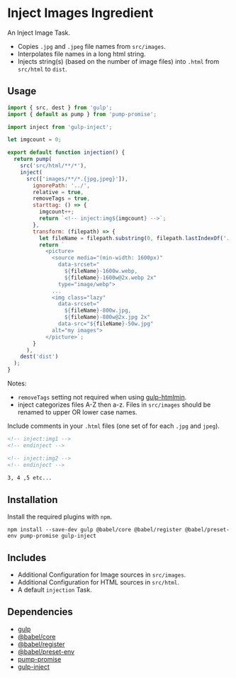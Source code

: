 Inject Images Ingredient
================================================================================

An Inject Image Task.

- Copies `.jpg` and `.jpeg` file names from `src/images`.
- Interpolates file names in a long html string.
- Injects string(s) (based on the number of image files) into `.html` from `src/html` to `dist`.

Usage
--------------------------------------------------------------------------------

```javascript
import { src, dest } from 'gulp';
import { default as pump } from 'pump-promise';

import inject from 'gulp-inject';

let imgcount = 0;

export default function injection() {
  return pump(
    src('src/html/**/*'),
    inject(
      src(['images/**/*.{jpg,jpeg}']),
        ignorePath: '../',
        relative = true,
        removeTags = true,
        starttag: () => {
          imgcount++;
          return `<!-- inject:img${imgcount} -->`;
        },
        transform: (filepath) => {
          let fileName = filepath.substring(0, filepath.lastIndexOf('.'));
          return `
            <picture>
              <source media="(min-width: 1600px)"
                data-srcset="
                  ${fileName}-1600w.webp,
                  ${fileName}-1600w@2x.webp 2x"
                type="image/webp">
              ...
              <img class="lazy"
                data-srcset="
                  ${fileName}-800w.jpg,
                  ${fileName}-800w@2x.jpg 2x" 
                data-src="${fileName}-50w.jpg"
              alt="my images">
            </picture>`;
        }
      ),      
    dest('dist')
  );
}
```
Notes:
- `removeTags` setting not required when using [gulp-htmlmin](https://www.npmjs.com/package/gulp-htmlmin).
- inject categorizes files A-Z then a-z. Files in `src/images` should be renamed to upper OR lower case names. 

Include comments in your `.html` files (one set of for each `.jpg` and `jpeg`).

```html
<!-- inject:img1 -->
<!-- endinject -->

<!-- inject:img2 -->
<!-- endinject -->

3, 4 ,5 etc...
```
Installation
--------------------------------------------------------------------------------

Install the required plugins with `npm`.

`npm install --save-dev gulp @babel/core @babel/register @babel/preset-env pump-promise gulp-inject`

Includes
--------------------------------------------------------------------------------

- Additional Configuration for Image sources in `src/images`.
- Additional Configuration for HTML sources in `src/html`.
- A default `injection` Task.

Dependencies
--------------------------------------------------------------------------------

- [gulp](https://www.npmjs.com/package/gulp)
- [@babel/core](https://www.npmjs.com/package/@babel/core)
- [@babel/register](https://www.npmjs.com/package/@babel/register)
- [@babel/preset-env](https://www.npmjs.com/package/@babel/preset-env)
- [pump-promise](https://www.npmjs.com/package/pump-promise)
- [gulp-inject](https://www.npmjs.com/package/gulp-inject)

